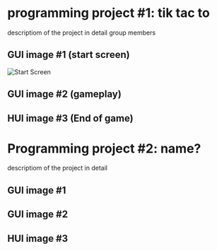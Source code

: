 # programming project #1: tik tac to
descriptiom of the project in detail
group members 
## GUI image #1 (start screen)
![Start Screen]()

## GUI image #2 (gameplay)
## HUI image #3 (End of game)


# Programming project #2: name?
descriptiom of the project in detail
## GUI image #1
## GUI image #2
## HUI image #3

